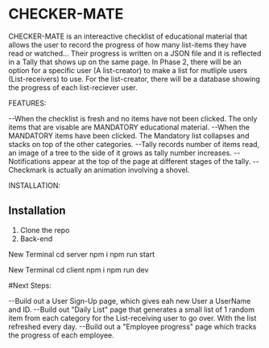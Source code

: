 # CHECKER-MATE

CHECKER-MATE is an intereactive checklist of educational material that allows the user to record the progress of how many list-items they have read or watched... Their progress
is written on a JSON file and it is reflected in a Tally that shows up on the same page.  In Phase 2, there will be an option for a specific user (A list-creator) to make a list
for mutliple users (List-receivers) to use.  For the list-creator, there will be a database showing the progress of each list-reciever user. 

FEATURES:

--When the checklist is fresh and no items have not been clicked. The only items that are visable are MANDATORY educational material.
--When the MANDATORY items have been clicked. The Mandatory list collapses and stacks on top of the other categories. 
--Tally records number of items read, an image of a tree to the side of it grows as tally number increases. 
--Notifications appear at the top of the page at different stages of the tally. 
--Checkmark is actually an animation involving a shovel. 

INSTALLATION:

## Installation

1) Clone the repo
2) Back-end

New Terminal 
cd server
npm i
npm run start

New Terminal
cd client
npm i
npm run dev

#Next Steps:

--Build out a User Sign-Up page, which gives eah new User a UserName and ID. 
--Build out "Daily List" page that generates a small list of 1 random item from each category for the List-receiving user to go over. With the list refreshed every day.
--Build out a "Employee progress" page which tracks the progress of each employee.
